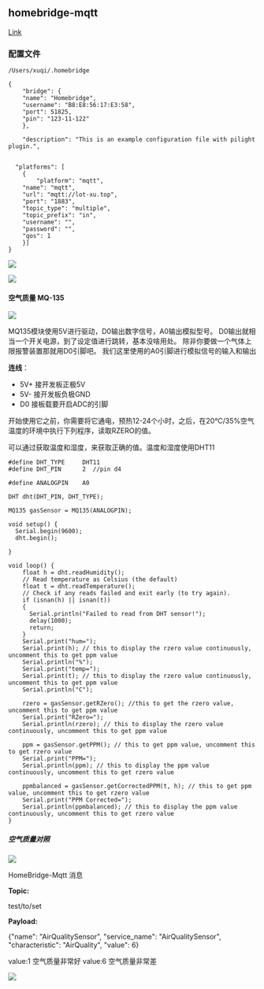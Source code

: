 ## homebridge-mqtt

[Link](https://www.npmjs.com/package/homebridge-mqtt)

### 配置文件
	
	/Users/xuqi/.homebridge

```
{
    "bridge": {
    "name": "Homebridge",
    "username": "B8:E8:56:17:E3:58",
    "port": 51825,
    "pin": "123-11-122"
    },
    
    "description": "This is an example configuration file with pilight plugin.",

    
  "platforms": [
    {
        "platform": "mqtt",
  	"name": "mqtt",
  	"url": "mqtt://lot-xu.top",
  	"port": "1883",
  	"topic_type": "multiple",
  	"topic_prefix": "in",
  	"username": "",
  	"password": "",
  	"qos": 1
    }]
}

```


![](http://aliyunzixunbucket.oss-cn-beijing.aliyuncs.com/jpg/84aa1a58b0cbad6d25aa7c22487341cd.jpg?x-oss-process=image/resize,p_100/auto-orient,1/quality,q_90/format,jpg/watermark,image_eXVuY2VzaGk=,t_100,g_se,x_0,y_0)


![](http://aliyunzixunbucket.oss-cn-beijing.aliyuncs.com/jpg/a6c0f0e783499e378c50dee76e8df91f.jpg?x-oss-process=image/resize,p_100/auto-orient,1/quality,q_90/format,jpg/watermark,image_eXVuY2VzaGk=,t_100,g_se,x_0,y_0)


#### 空气质量 MQ-135
![](https://cloud-image-xu.oss-cn-hangzhou.aliyuncs.com/屏幕快照%202018-08-28%20下午8.23.07.png)

MQ135模块使用5V进行驱动，D0输出数字信号，A0输出模拟型号。
D0输出就相当一个开关电源，到了设定值进行跳转，基本没啥用处。
除非你要做一个气体上限报警装置那就用D0引脚吧。
我们这里使用的A0引脚进行模拟信号的输入和输出

**连线**：

+ 5V+ 接开发板正极5V
+ 5V- 接开发板负极GND
+ D0 接板载要开启ADC的引脚

开始使用它之前，你需要将它通电，预热12-24个小时，之后，在20°C/35%空气温度的环境中执行下列程序，读取RZERO的值。

可以通过获取温度和湿度，来获取正确的值。温度和湿度使用DHT11

```
#define DHT_TYPE     DHT11
#define DHT_PIN      2  //pin d4

#define ANALOGPIN    A0

DHT dht(DHT_PIN, DHT_TYPE);

MQ135 gasSensor = MQ135(ANALOGPIN);

void setup() {
  Serial.begin(9600);
  dht.begin(); 

}

void loop() {
    float h = dht.readHumidity();
    // Read temperature as Celsius (the default)
    float t = dht.readTemperature();
    // Check if any reads failed and exit early (to try again).
    if (isnan(h) || isnan(t))
    {
      Serial.println("Failed to read from DHT sensor!");
      delay(1000);
      return;
    }
    Serial.print("hum=");
    Serial.print(h); // this to display the rzero value continuously, uncomment this to get ppm value
    Serial.println("%");
    Serial.print("temp=");
    Serial.print(t); // this to display the rzero value continuously, uncomment this to get ppm value
    Serial.println("C");
    
    rzero = gasSensor.getRZero(); //this to get the rzero value, uncomment this to get ppm value
    Serial.print("RZero=");
    Serial.println(rzero); // this to display the rzero value continuously, uncomment this to get ppm value
     
    ppm = gasSensor.getPPM(); // this to get ppm value, uncomment this to get rzero value
    Serial.print("PPM=");
    Serial.println(ppm); // this to display the ppm value continuously, uncomment this to get rzero value
    
    ppmbalanced = gasSensor.getCorrectedPPM(t, h); // this to get ppm value, uncomment this to get rzero value
    Serial.print("PPM Corrected=");
    Serial.println(ppmbalanced); // this to display the ppm value continuously, uncomment this to get rzero value
} 
```

##### 空气质量对照



![](https://cloud-image-xu.oss-cn-hangzhou.aliyuncs.com/屏幕快照%202018-08-28%20下午9.09.30.png)


HomeBridge-Mqtt 消息

**Topic:**

test/to/set

**Payload:**

{"name": "AirQualitySensor", "service_name": "AirQualitySensor", "characteristic": "AirQuality", "value": 6}

value:1 空气质量非常好
value:6 空气质量非常差

![](https://cloud-image-xu.oss-cn-hangzhou.aliyuncs.com/IMG_2576.PNG)


